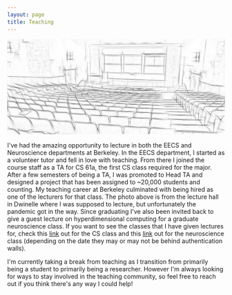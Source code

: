 ```yaml
---
layout: page
title: Teaching
---
```


![](/assets/page_photos/dwinelle_sketch.jpg)

I've had the amazing opportunity to lecture in both the EECS and Neuroscience
departments at Berkeley. In the EECS department, I started as a volunteer tutor
and fell in love with teaching. From there I joined the course staff as a TA for
CS 61a, the first CS class required for the major. After a few semesters of being
a TA, I was promoted to Head TA and designed a project that has been assigned to
~20,000 students and counting. My teaching career at Berkeley culminated with
being hired as one of the lecturers for that class. The photo above is from the
lecture hall in Dwinelle where I was supposed to lecture, but unfortunately
the pandemic got in the way. Since graduating I've also been invited back to
give a guest lecture on hyperdimensional computing for a graduate neuroscience
class. If you want to see the classes that I have given lectures for, check this
[link](https://inst.eecs.berkeley.edu/~cs61a/su20/) out for the CS class and
this [link](https://redwood.berkeley.edu/courses/computing-with-high-dimensional-vectors/)
out for the neuroscience class (depending on the date they may or may not be
behind authentication walls).

I'm currently taking a break from teaching as I transition from primarily
being a student to primarily being a researcher. However I'm always looking for
ways to stay involved in the teaching community, so feel free to reach out
if you think there's any way I could help!
